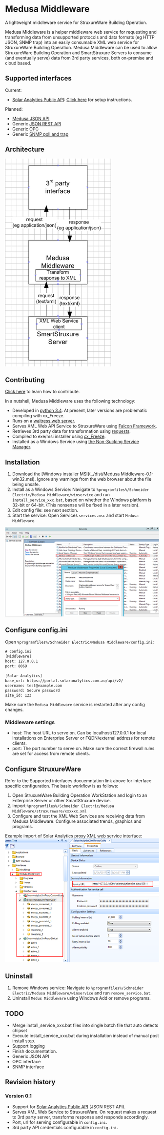 # Medusa Middleware
A lightweight middleware service for StruxureWare Building Operation.

Medusa Middleware is a helper middleware web service for requesting and transforming data from unsupported protocols and data formats (eg HTTP JSON, SNMP trap) into an easily consumable XML web service for StruxureWare Building Operation. Medusa Middleware can be used to allow StruxureWare Building Operation and SmartStruxure Servers to consume (and eventually serve) data from 3rd party services, both on-premise and cloud based.

## Supported interfaces
Current:
 - [Solar Analytics Public API](http://docs.solaranalyticsapi.apiary.io/#): [Click here](interfaces/solaranalytics) for setup instructions.

Planned:
 - [Medusa JSON API](http://medusa-docs.sebbqld.com/)
 - Generic [JSON REST API](https://en.wikipedia.org/wiki/Representational_state_transfer)
 - Generic [OPC](https://en.wikipedia.org/wiki/OPC_Data_Access)
 - Generic [SNMP poll and trap](https://en.wikipedia.org/wiki/Simple_Network_Management_Protocol)

## Architecture
![Image of System Architecture](img/architecture.png)

## Contributing
[Click here](contribute) to learn how to contribute.

In a nutshell, Medusa Middleware uses the following technology:
- Developed in [python 3.4](https://www.python.org/). At present, later versions are problematic compiling with cx_Freeze.
- Runs on a [waitress web server](http://docs.pylonsproject.org/projects/waitress/en/latest/).
- Serves XML Web API Service to StruxureWare using [Falcon Framework](https://falconframework.org/).
- Retrieves 3rd party data for transformation using [requests](http://docs.python-requests.org/en/master/).
- Compiled to exe/msi installer using [cx_Freeze](http://cx-freeze.readthedocs.io/en/latest/index.html).
- Installed as a Windows Service using [the Non-Sucking Service Manager](http://nssm.cc).

## Installation
1. Download the [Windows installer MSI](../dist/Medusa Middleware-0.1-win32.msi). Ignore any warnings from the web browser about the file being unsafe.
2. Install as a Windows Service: Navigate to `%programfiles%/Schneider Electric/Medusa Middleware/winservice` and run `install_service_xxx.bat`, based on whether the Windows platform is 32-bit or 64-bit. (This nonsense will be fixed in a later version).
4. Edit config file: see next section.
5. Start the service: Open Services `services.msc` and start `Medusa Middleware`.

![Image of Windows Service](img/services.msc.png)

## Configure config.ini
Open `%programfiles%/Schneider Electric/Medusa Middleware/config.ini`:

```
# config.ini
[Middleware]
host: 127.0.0.1
port: 8069

[Solar Analytics]
base_url: https://portal.solaranalytics.com.au/api/v2/
username: test@example.com
password: Secure password
site_id: 123
```

Make sure the `Medusa Middleware` service is restarted after any config changes.

### Middleware settings
 - host: The host URL to serve on. Can be localhost/127.0.0.1 for local installations on Enterprise Server or FQDN/external address for remote clients.
 - port: The port number to serve on. Make sure the correct firewall rules are set for access from remote clients.

## Configure StruxureWare
Refer to the Supported interfaces docuemntation link above for interface specific configuration. The basic workflow is as follows:

1. Open StruxureWare Building Operation WorkStation and login to an Enterprise Server or other SmartStruxure device.
2. Import `%programfiles%/Schneider Electric/Medusa Middleware/struxureware/xxxxxx.xml`
3. Configure and test the XML Web Services are receiving data from Medusa Middleware. Configure associated trends, graphics and programs.

Example import of Solar Analytics proxy XML web service interface:
![Image of StruxureWare Building Operation XML Web Service interfaces to local Medusa Middleware](img/sbo_xml_web_service.png)

## Uninstall
1. Remove Windows service: Navigate to `%programfiles%/Schneider Electric/Medusa Middleware/winservice` and run `remove_service.bat`.
2. Uninstall `Medus Middleware` using Windows Add or remove programs.

## TODO
 - Merge install_service_xxx.bat files into single batch file that auto detects chipset
 - Execute install_service_xxx.bat during installation instead of manual post install step.
 - Support logging
 - Finish documentation.
 - Generic JSON API
 - OPC interface
 - SNMP interface

## Revision history

### Version 0.1
 - Support for [Solar Analytics Public API](http://docs.solaranalyticsapi.apiary.io/#) (JSON REST API).
 - Serves XML Web Service to StruxureWare. On request makes a request to 3rd party server, transforms response and responds accordingly.
 - Port, url for serving configurable in `config.ini`.
 - 3rd party API credentials configurable in `config.ini`.
